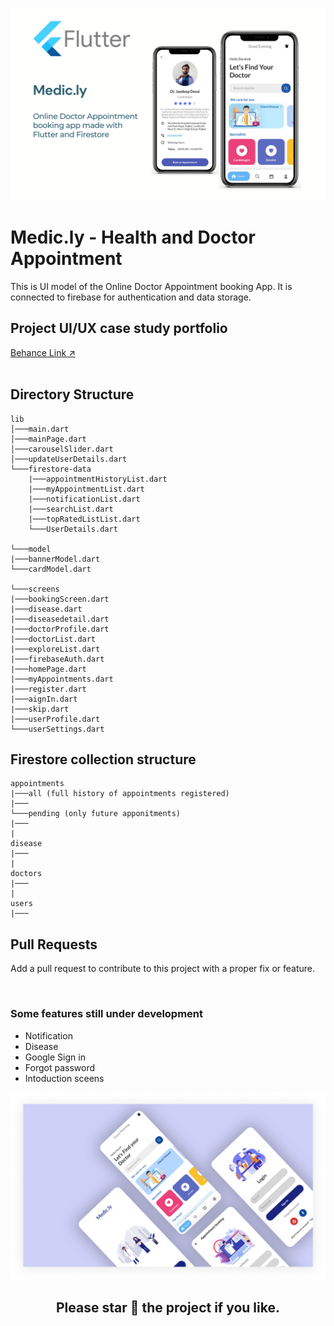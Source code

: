![Poster](assets/Medic.ly_poster1.png?raw=true "Medic.ly")

# Medic.ly - Health and Doctor Appointment

This is UI model of the Online Doctor Appointment booking App. It is connected to firebase for authentication and data storage.

<h2>Project UI/UX case study portfolio</h2>

[Behance Link :arrow_upper_right:](https://www.behance.net/gallery/118230811/Doctor-Appointment-App)
<br/>
<br/>

<h2>Directory Structure</h2>

```
lib
│───main.dart
│───mainPage.dart
│───carouselSlider.dart
│───updateUserDetails.dart
└───firestore-data
    |───appointmentHistoryList.dart
    |───myAppointmentList.dart
    |───notificationList.dart
    |───searchList.dart
    |───topRatedListList.dart
    └───UserDetails.dart

└───model
|───bannerModel.dart
└───cardModel.dart

└───screens
|───bookingScreen.dart
|───disease.dart
|───diseasedetail.dart
|───doctorProfile.dart
|───doctorList.dart
|───exploreList.dart
|───firebaseAuth.dart
|───homePage.dart
|───myAppointments.dart
|───register.dart
|───aignIn.dart
|───skip.dart
|───userProfile.dart
└───userSettings.dart
```

<h2>Firestore collection structure</h2>

```
appointments
|───all (full history of appointments registered)
|───
└───pending (only future apponitments)
|───
|
disease
|───
|
doctors
|───
|
users
|───

```

<h2>Pull Requests</h2>
<p>Add a pull request to contribute to this project with a proper fix or feature.</p>
<br/>

<h3>Some features still under development</h3>

- Notification
- Disease
- Google Sign in
- Forgot password
- Intoduction sceens

![poster](./assets/poster2.png)

<h2 align="center">Please star 🌟 the project if you like.</h2>
